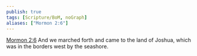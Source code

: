 ```yaml
---
publish: true
tags: [Scripture/BoM, noGraph]
aliases: ["Mormon 2:6"]
---
```

[Mormon 2:6](https://churchofjesuschrist.org/study/scriptures/bofm/morm/2?lang=eng&id=p6#p6) And we marched forth and came to the land of Joshua, which was in the borders west by the seashore.
